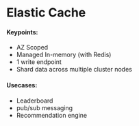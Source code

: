 # Elastic Cache

#### Keypoints:
- AZ Scoped
- Managed In-memory (with Redis)
- 1 write endpoint
- Shard data across multiple cluster nodes

#### Usecases:
- Leaderboard
- pub/sub messaging
- Recommendation engine

  
